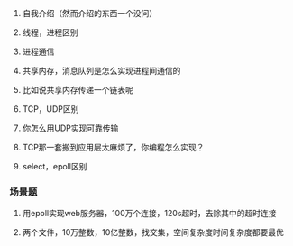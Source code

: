 1. 自我介绍（然而介绍的东西一个没问）

1. 线程，进程区别

2. 进程通信

3. 共享内存，消息队列是怎么实现进程间通信的

4. 比如说共享内存传递一个链表呢

5. TCP，UDP区别

6. 你怎么用UDP实现可靠传输

7. TCP那一套搬到应用层太麻烦了，你编程怎么实现？

8. select，epoll区别

### 场景题

1. 用epoll实现web服务器，100万个连接，120s超时，去除其中的超时连接

2. 两个文件，10万整数，10亿整数，找交集，空间复杂度时间复杂度都要最优